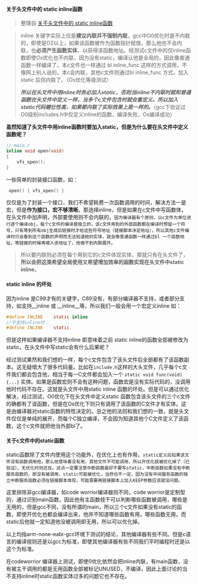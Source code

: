 #### 关于头文件中的 static inline函数

> 整理自 [关于头文件中的 static inline函数](https://blog.csdn.net/huanghui167/article/details/41346663)

>inline 关键字实际上仅是**建议内联并不强制内联**，gcc中O0优化时是不内联的，即使是O2以上，如果该函数被作为函数指针赋值，那么他也不会内联，也**必须产生函数实体**，以获得该函数地址。经测试c文件中的仅inline函数即使Os优化也不内联，因为没有static，编译认他是全局的，因此像普通函数一样编译了，本c文件也一样通过 bl inline_func 这样的方式调用，不像网上别人说的，本c会内联，其他c文件则通过bl inline_func 方式。加入static 后则内联了。（Os优化等级测试）
>
>***所以在头文件中用inline时务必加入static，否则当inline不内联时就和普通函数在头文件中定义一样，当多个c文件包含时就会重定义。所以加入static代码健壮性高，如果都内联了实际效果上是一样的。***（gcc下验证过O0级别includes.h中仅定义inline的函数，编译失败，Os编译成功）

**虽然知道了头文件中用inline函数时要加入static，但是为什么要在头文件中定义函数呢？**

```c
// main.c
inline void open(void)
{
    vfs_open();
}
```

 一些简单的封装接口函数，如：

```c
 open() { vfs_open() }
```

 仅仅是为了封装一个接口，我们不希望耗费一次函数调用的时间，解决方法一是宏，但是**作为接口，宏不够清晰**。那选择inline，但是如果在c文件中写函数体，在头文件中加声明，外部要使用则不会内联的，`因为编译器有个原则，以c文件为单位进行逐个编译obj，每个c文件的编译是独立的，该c文件用到的外部函数都在编译时预留一个符号，只有等到所有obj生成后链接时才给这些符号地址（链接脚本决定地址），所以其他c文件编译时只会看到这个函数的声明而无法知道她的实体，就会像普通函数一样通过bl 一个函数地址，等链接的时候再填入该地址了，他做不到内联展开。`

> 所以要内联则必须在每个用到它的c文件体现实体，那就只有在头文件了，**所以会把这类希望全局使用又希望增加效率的函数实现在头文件中static inline**。

#### **static inline 的坏处**

因为inline 是C99才有的关键字，C89没有，有部分编译器不支持，或者部分支持，如支持__inline 或 __inline__等，所以我们一般会用一个宏定义inline 如：

```c
#define INLINE    static inline
//不支持inline时：
#define INLINE    static
```

但是这样如果编译器不支持inline 即意味着之前 static inline的函数全部被修改为 static，在头文件中写static会有什么后果呢？

经过测试果然和我们想的一样，每个c文件包含了该头文件后全部都有了该函数副本。这无疑增大了很多代码量。比如在`include.h`这样的大头文件，几乎每个c文件我们都会包含他，相当于每一C文件都会加入一个 `static void func(void){...}`  实体。如果是函数宏则不会有这种问题，函数宏是没有实际代码的，没调用他时代码不存在。这就是头文件中用static inline 函数的坏处。但是可以通过优化解决，经过测试，O0优化下在头文件中定义static 函数包含该头文件的三个c文件的确都有了该函数，但是在Os优化下则只有调用了该函数的C文件才有实体。这是由编译器对static函数的特性决定的。总之他的法则和我们想的一致，就是头文件仅仅是单纯的展开，而每个C独立编译，不会因为知道其他个C文件定义了该函数，这个c文件就把他当外部bl了。

#### 关于c文件中的static函数

static函数除了文件内使用这个功能外，在优化上也有作用，`static定义后如果该文件没有函数调用他，那么他意味着没有用，其他文件不可能调用，所以开优化就被优化掉了（已验证），无优化时则还在。这点一定要注意中断函数最好不要写static，中断函数如果没有中断服务函数的，即没有被调用，static可能被优化，当然也不一定，因为没有中间服务函数的独立中断服务函数必须在链接脚本体现，可能需要再链接脚本上加入KEEP参数应该就没问题。`

这里排除非gcc编译器，如code worrior编译器则不同，code worrior是定制型的，通过识别main函数，因此他有主函数枝干可以判断哪些函数被调用，哪些是无用的，但是gcc不同，没有所谓的main，所以三个c文件如果没有static的函数，即使开优化也都会编译出来，他并不知道哪些函数有用，哪些函数无用。而static后他就一定知道他没被调用即无用，所以可以优化掉。

以上均指arm-none-eabi-gcc环境下测试的结论，其他编译器有些不同。但是c语言的编译规则还是以gcc为标准，即使其他编译器有些不同我们平时编程时还是以这个为标准。

在codeworrior 编译器上测试，即使0优化依然会把inline内联，有main函数，没有被主干调用的都是无用函数全部被标记UNUSED，不编译，因此上面讨论的当不支持inline时static函数实体过多的问题它也不存在。
